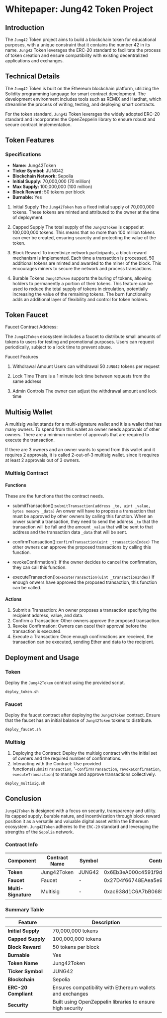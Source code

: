 # Whitepaper: Jung42 Token Project

## Introduction
The `Jung42` Token project aims to build a blockchain token for educational purposes, with a unique constraint that it contains the number 42 in its name. `Jung42` Token leverages the ERC-20 standard to facilitate the process of token creation and ensure compatibility with existing decentralized applications and exchanges.

## Technical Details
The `Jung42` Token is built on the Ethereum blockchain platform, utilizing the Solidity programming language for smart contract development. The development environment includes tools such as REMIX and Hardhat, which streamline the process of writing, testing, and deploying smart contracts.

For the token standard, `Jung42` Token leverages the widely adopted ERC-20 standard and incorporates the OpenZeppelin library to ensure robust and secure contract implementation.


## Token Features
### Specifications
-   **Name:** Jung42Token
-   **Ticker Symbol:** JUNG42
-   **Blockchain Network:** Sepolia
-   **Initial Supply:** 70,000,000 (70 million)
-   **Max Supply:** 100,000,000 (100 million)
-   **Block Reward:** 50 tokens per block
-   **Burnable:** Yes
1. Initial Supply
The `Jung42Token` has a fixed initial supply of 70,000,000 tokens. These tokens are minted and attributed to the owner at the time of deployment.

2. Capped Supply
The total supply of the `Jung42Token` is capped at 100,000,000 tokens. This means that no more than 100 million tokens can ever be created, ensuring scarcity and protecting the value of the token.

3. Block Reward
To incentivize network participants, a block reward mechanism is implemented. Each time a transaction is processed, 50 additional tokens are minted and awarded to the miner of the block.  This encourages miners to secure the network and process transactions.

4. Burable Tokens
`Jung42Token` supports the buring of tokens, allowing holders to permanently a portion of their tokens. This feature can be used to reduce the total supply of tokens in circulation, potentially increasing the value of the remaining tokens. The burn functionality adds an additional layer of flexibility and control for token holders.


## Token Faucet

Faucet Contract Address:

The `Jung42Token` ecosystem includes a faucet to distribute small amounts of tokens to users for testing and promotional purposes. Users can request periodically, subject to a lock time to prevent abuse.

Faucet Features
1. Withdrawal Amount
Users can withdrawal 50 `JUNG42` tokens per request

2. Lock Time
There is a 1 minute lock time between requests from the same address

3. Admin Controls
The owner can adjust the withdrawal amount and lock time 

## Multisig Wallet

A multisig wallet stands for a multi-signature wallet and it is a wallet that has many owners. To spend from this wallet an owner needs approvals of other owners. There are a minimun number of approvals that are required to execute the transaction.

If there are 3 owners and an owner wants to spend from this wallet and it requires 2 approvals, it is called 2-out-of-3 multisig wallet. since it requires at least 2 approvals out of 3 owners.

### Multisig Contract
#### Functions
These are the functions that the contract needs.

- submitTransaction():`submitTransaction(address _to, uint _value, bytes memory _data)`
An onwer will have to propose a transaction that must be approved by other owners by calling this function.
When an onwer submit a transaction, they need to send the address `_to` that the transaction will be fall and the amount `_value` that will be sent to that address and the transaction data `_data` that will be sent.

- confirmTransaction():`confirmTransaction(uint _transactionIndex)`
The other owners can approve the proposed transactions by calling this function.

- revokeConfirmation():
If the owner decides to cancel the confirmation, they can call this function.

- executeTransaction():`executeTransaction(uint _transactionIndex)`
If enough onwers have approved the proposed transaction, this function can be called.

#### Actions
1. Submit a Transaction: An owner proposes a transaction specifying the recipient address, value, and data.
2. Confirm a Transaction: Other owners approve the proposed transaction.
3. Revoke Confirmation: Owners can cacel their approval before the transaction is executed.
4. Execute a Transaction: Once enough confirmations are received, the transaction can be executed, sending Ether and data to the recipient. 

## Deployment and Usage
### Token
Deploy the `Jung42Token` contract using the provided script.
```
deploy_token.sh 
```
### Faucet
Deploy the faucet contract after deploying the `Jung42Token` contract. Ensure that the faucet has an initial balance of `Jung42Token` tokens to distribute.
```
deploy_faucet.sh 
```
### Multisig
1. Deploying the Contract: Deploy the multisig contract with the initial set of owners and the required number of confirmations.
2. Interacting with the Contract: Use provided functions(`submitTransaction`, '-`confirmTransaction`, `revokeConfirmation`, `executeTransaction`) to manage and approve transactions collectively.
```
deploy_multisig.sh 
```
## Conclusion

`Jung42Token` is designed with a focus on security, transparency and utility. Its capped supply, burable nature, and incentivization through block reward position it as a versatile and valuable digital asset within the Ethereum ecosystem. `Jung42Token`  adheres to the `ERC-20` standard and leveraging the strengths of the `Sepolia` network.

### Contract Info

| Component       | Contract Name | Symbol | Contract Address                          |
|-----------------|----------------|--------|-------------------------------------------|
| **Token**       | Jung42Token    | JUNG42 | 0x6Eb3eA000c4591f9dCEFc5E869E0A19628e8a4c2|
| **Faucet**      | Faucet         | -      | 0x27D4f66748EAea5e9769baAF1bB223F841fab21E|
| **Multi-Signature** | Multisig       | -      | 0xac938d1C6A7bB0685b985cD6FEB35a35988530F0|


### Summary Table

| Feature             | Description                                                      |
|---------------------|-------------------------------------------------|
| **Initial Supply**  | 70,000,000 tokens|
| **Capped Supply**   | 100,000,000 tokens|
| **Block Reward**    | 50 tokens per block|
| **Burnable**        | Yes|
| **Token Name**      | Jung42Token|
| **Ticker Symbol**   | JUNG42|
| **Blockchain**      | Sepolia|
| **ERC-20 Compliant**| Ensures compatibility with Ethereum wallets and exchanges|
| **Security**        | Built using OpenZeppelin libraries to ensure high security|
